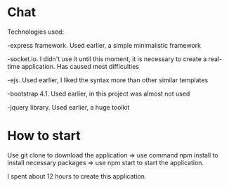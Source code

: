 # Chat
Technologies used:

-express framework. Used earlier, a simple minimalistic framework

-socket.io. I didn't use it until this moment, it is necessary to create a real-time application. Has caused most difficulties

-ejs. Used earlier, I liked the syntax more than other similar templates

-bootstrap 4.1. Used earlier, in this project was almost not used

-jquery library. Used earlier, a huge toolkit

# How to start
Use git clone to download the application =>
use command npm install to install necessary packages =>
use npm start to start the application.

I spent about 12 hours to create this application.
